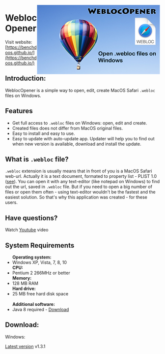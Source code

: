[<img src="WeblocOpenerIntro.png" align="right" width="400" height="225" />](https://benchdoos.github.io/)

# WeblocOpener

Visit website: [https://benchdoos.github.io/](https://benchdoos.github.io/)

## Introduction:
WeblocOpener is a simple way to open, edit, create MacOS Safari `.webloc` files on Windows.

## Features

- Get full access to `.webloc` files on Windows: open, edit and create.
- Created files does not differ from MacOS original files.
- Easy to install and easy to use.
- Easy to update with auto-update app. 
Updater will help you to find out when new version is available, download and install the update.

## What is `.webloc` file?
`.webloc` extension is usually means that in front of you is a MacOS Safari web-url. 
Actually it is a text document, formated to property list - PLIST 1.0 
([see](https://developer.apple.com/library/content/documentation/General/Reference/InfoPlistKeyReference/Articles/AboutInformationPropertyListFiles.html)).
You can open it with any text-editor (like notepad on Windows) to find out the url, saved in `.webloc` file.
But if you need to open a big number of files or open them often - using text-editor wouldn't be the fastest and the easiest solution.
So that's why this application was created - for these users.


## Have questions? 
Watch [Youtube](https://youtu.be/Z-bT-VWMDsQ) video


## System Requirements
<ul class="SystemRequirements">
    <b>Operating system:</b>
    <li>Windows XP, Vista, 7, 8, 10</li>
    <b>CPU:</b>
    <li>Pentium 2 266MHz or better</li>
    <b>Memory:</b>
    <li>128 MB RAM</li>
    <b>Hard drive:</b>
    <li>25 MB free hard disk space</li>
    <br>
    <b>Additional software:</b>
<li>Java 8 required - <a href="https://java.com/download/">Download</a></li>
</ul>



## Download:
Windows:

[Latest version](https://github.com/benchdoos/WeblocOpener/releases/tag/v1.3.1) v1.3.1
